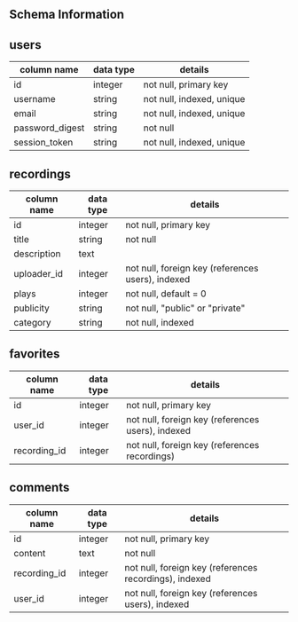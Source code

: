 ## Schema Information

## users
column name     | data type | details
----------------|-----------|----------------------
id              | integer   | not null, primary key
username        | string    | not null, indexed, unique
email           | string    | not null, indexed, unique
password_digest | string    | not null
session_token   | string    | not null, indexed, unique

## recordings
column name     | data type | details
----------------|-----------|----------------------
id              | integer   | not null, primary key
title           | string    | not null
description     | text      |
uploader_id     | integer   | not null, foreign key (references users), indexed
plays           | integer   | not null, default = 0
publicity       | string    | not null, "public" or "private"
category        | string    | not null, indexed

## favorites
column name     | data type | details
----------------|-----------|----------------------
id              | integer   | not null, primary key
user_id         | integer   | not null, foreign key (references users), indexed
recording_id    | integer   | not null, foreign key (references recordings)

## comments
column name     | data type | details
----------------|-----------|----------------------
id              | integer   | not null, primary key
content         | text      | not null
recording_id    | integer   | not null, foreign key (references recordings), indexed
user_id         | integer   | not null, foreign key (references users), indexed
